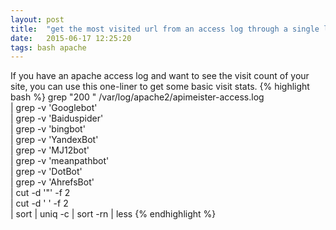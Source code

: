 ```yaml
---
layout: post
title:  "get the most visited url from an access log through a single line of bash"
date:   2015-06-17 12:25:20
tags: bash apache
---
```

If you have an apache access log and want to see the visit count of your site, you can use this one-liner to get some basic visit stats.
{% highlight bash %}
grep "200 " /var/log/apache2/apimeister-access.log \
  | grep -v 'Googlebot' \
  | grep -v 'Baiduspider' \
  | grep -v 'bingbot' \
  | grep -v 'YandexBot' \
  | grep -v 'MJ12bot' \
  | grep -v 'meanpathbot' \
  | grep -v 'DotBot' \
  | grep -v 'AhrefsBot' \
  | cut -d '"' -f 2 \
  | cut -d ' ' -f 2 \
  | sort | uniq -c | sort -rn | less
{% endhighlight %}
